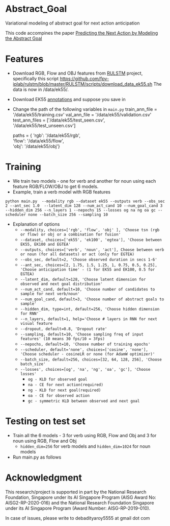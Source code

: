 # Abstract_Goal
Variational modeling of abstract goal for next action anticipation

This code accompines the paper [Predicting the Next Action by Modeling the Abstract Goal](https://arxiv.org/abs/2209.05044)

# Features

  * Download RGB, Flow and OBJ features from [RULSTM](https://github.com/fpv-iplab/rulstm) project, specifically this script
    https://github.com/fpv-iplab/rulstm/blob/master/RULSTM/scripts/download_data_ek55.sh
    The data is now in <pwd>/data/ek55/<rgb><flow><obj>. 
  * Download EK55 [annotations](https://github.com/fpv-iplab/rulstm/tree/master/RULSTM/data/ek55) and suppose you save in <annot>
  * Change the path of the following variables in ```main.py```
    train_ann_file = '<annot>/data/ek55/training.csv'
    val_ann_file = '<annot>/data/ek55/validation.csv'
    test_ann_files = ['<annot>/data/ek55/test_seen.csv', '<annot>/data/ek55/test_unseen.csv']

    paths = { 'rgb': '<pwd>/data/ek55/rgb', \
          'flow': '<pwd>/data/ek55/flow', \
          'obj': '<pwd>/data/ek55/obj'}

# Training
  * We train two models - one for verb and another for noun using each feature RGB/FLOW/OBJ to get 6 models.
  * Example, train a verb model with RGB features
  
  ``` python main.py  --modality rgb --dataset ek55 --outputs verb --obs_sec 2 --ant_sec 1.0  --latent_dim 128 --num_act_cand 10 --num_goal_cand 3  --hidden_dim 256 --n_layers 1 --nepochs 15 --losses og na ng oa gc --scheduler none --batch_size 256 --sampling 10 ```
  * Explanation of options
    * ```--modality, choices=['rgb', 'flow', 'obj' ], 'Choose tsn (rgb or flow) or obj or a combination for fusion' ```
    * ```--dataset, choices=['ek55', 'ek100', 'egtea'], 'Choose between EK55, EK100 and EGTEA' ```
    * ```--outputs, choices=['verb', 'noun', 'act'], Choose between verb or noun (for all datasets) or act (only for EGTEA)```
    * ```--obs_sec, default=2, 'Choose observed duration in secs 1-6'```
    * ```--ant_sec, choices=[2, 1.75, 1.5, 1.25, 1, 0.75, 0.5, 0.25], 'Choose anticipation time' - (1 for EK55 and EK100, 0.5 for EGTEA)```
    * ```--latent_dim, default=128, 'Choose latent dimension for observed and next goal distribution'```
    * ```--num_act_cand, default=10, 'Choose number of candidates to sample for next verb/noun' ```
    * ```--num_goal_cand, default=3, 'Choose number of abstract goals to sample'```
    * ```--hidden_dim, type=int, default=256, 'Choose hidden dimension for RNN'```
    * ```--n_layers, default=1, help='Choose # layers in RNN for next visual feature```
    * ```--dropout, default=0.8, 'Dropout rate'```
    * ```--sampling, default=10, 'Choose sampling freq of input features' (10 means 30 fps/10 = 3fps)```
    * ```--nepochs, default=10, 'Choose number of training epochs'```
    * ```--scheduler, default='none', choices=['cosine', 'none'], 'Choose scheduler - cosineLR or none (for AdamW optimizer)'```
    * ```--batch_size, default=256, choices=[32, 64, 128, 256], 'Choose batch_size'```
    * ```--losses', choices=[og', 'na', 'ng', 'oa', 'gc'], 'Choose losses'``` 
      * ```og - KLD for observed goal```
      * ```na - CE for next action(required)```
      * ```ng - KLD for next goal(required)```
      * ```oa - CE for observed action```
      * ```gc - symmetric KLD between observed and next goal```

# Testing on test set
  
  * Train all the 6 models - 3 for verb using RGB, Flow and Obj and 3 for noun using RGB, Flow and Obj
    * ```hidden_dim=256``` for verb models and  ```hidden_dim=1024``` for noun models
  * Run main.py as follows



# Acknowledgment

This research/project is supported in part by the National Research Foundation, Singapore under its AI Singapore Program (AISG Award No: AISG2-RP-2020-016) and the National Research Foundation Singapore under its AI Singapore Program (Award Number: AISG-RP-2019-010).

  
In case of issues, please write to debadityaroy5555 at gmail dot com
